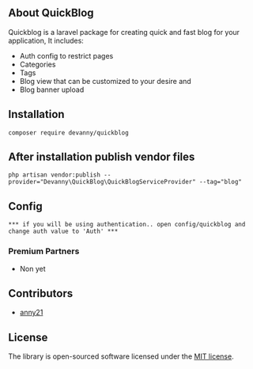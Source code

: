 

## About QuickBlog

Quickblog is a laravel package for creating quick and fast blog for your application, It includes:

- Auth config to restrict pages
- Categories
- Tags
- Blog view that can be customized to your desire and
- Blog banner upload


## Installation

    composer require devanny/quickblog
 
## After installation publish vendor files

    php artisan vendor:publish --provider="Devanny\QuickBlog\QuickBlogServiceProvider" --tag="blog"
    
## Config

    *** if you will be using authentication.. open config/quickblog and change auth value to 'Auth' ***

### Premium Partners

- Non yet

## Contributors

- <a href="https://github.com/anny21">anny21</a>

## License

The library is open-sourced software licensed under the [MIT license](https://opensource.org/licenses/MIT).
